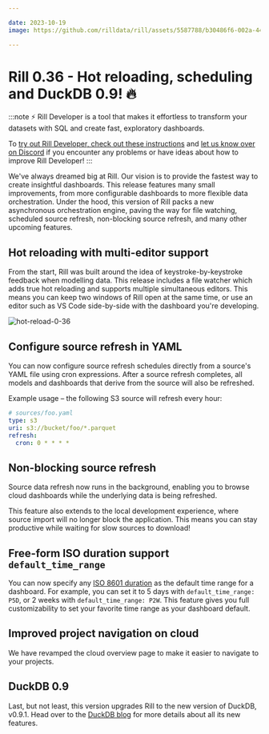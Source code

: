 ```yaml
---

date: 2023-10-19
image: https://github.com/rilldata/rill/assets/5587788/b30486f6-002a-445d-8a1b-955b6ec0066d

---
```


# Rill 0.36 - Hot reloading, scheduling and DuckDB 0.9! 🔥

:::note
⚡ Rill Developer is a tool that makes it effortless to transform your datasets with SQL and create fast, exploratory dashboards.

To [try out Rill Developer, check out these instructions](/home/install) and [let us know over on Discord](https://discord.gg/TatjVY32) if you encounter any problems or have ideas about how to improve Rill Developer!
:::

We've always dreamed big at Rill. Our vision is to provide the fastest way to create insightful dashboards. 
This release features many small improvements, from more configurable dashboards to more flexible data orchestration. Under the hood, this version of Rill packs a new asynchronous orchestration engine, paving the way for file watching, scheduled source refresh, non-blocking source refresh, and many other upcoming features.

## Hot reloading with multi-editor support

From the start, Rill was built around the idea of keystroke-by-keystroke feedback when modelling data. This release includes a file watcher which adds true hot reloading and supports multiple simultaneous editors. This means you can keep two windows of Rill open at the same time, or use an editor such as VS Code side-by-side with the dashboard you're developing.

![hot-reload-0-36](https://cdn.rilldata.com/docs/release-notes/36_hot_reload.gif)

## Configure source refresh in YAML

You can now configure source refresh schedules directly from a source's YAML file using cron expressions. After a source refresh completes, all models and dashboards that derive from the source will also be refreshed.

Example usage – the following S3 source will refresh every hour:

```yaml
# sources/foo.yaml
type: s3
uri: s3://bucket/foo/*.parquet
refresh:
  cron: 0 * * * *
```

## Non-blocking source refresh

Source data refresh now runs in the background, enabling you to browse cloud dashboards while the underlying data is being refreshed.

This feature also extends to the local development experience, where source import will no longer block the application. This means you can stay productive while waiting for slow sources to download!

## Free-form ISO duration support `default_time_range`

You can now specify any [ISO 8601 duration](https://en.wikipedia.org/wiki/ISO_8601#Durations) as the default time range for a dashboard. For example, you can set it to 5 days with `default_time_range: P5D`, or 2 weeks with `default_time_range: P2W`. This feature gives you full customizability to set your favorite time range as your dashboard default.

## Improved project navigation on cloud

We have revamped the cloud overview page to make it easier to navigate to your projects.

## DuckDB 0.9

Last, but not least, this version upgrades Rill to the new version of DuckDB, v0.9.1. Head over to the [DuckDB blog](https://duckdb.org/2023/09/26/announcing-duckdb-090.html) for more details about all its new features.
